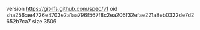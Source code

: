 version https://git-lfs.github.com/spec/v1
oid sha256:ae4726e4703e2a1aa796f567f8c2ea206f32efae221a8eb0322de7d2652b7ca7
size 3506
